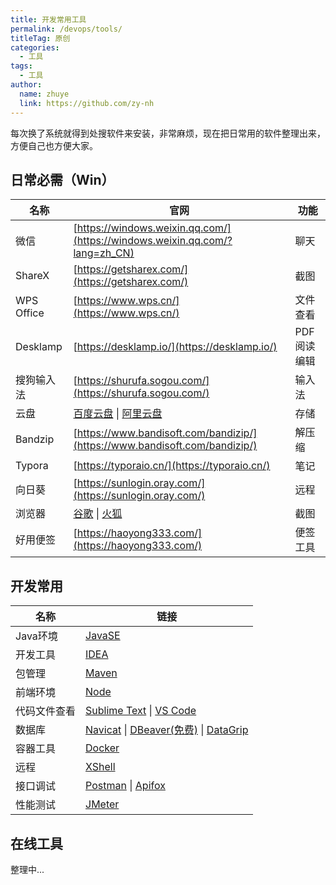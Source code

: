 ```yaml
---
title: 开发常用工具
permalink: /devops/tools/
titleTag: 原创
categories: 
  - 工具
tags: 
  - 工具
author: 
  name: zhuye
  link: https://github.com/zy-nh
---
```



每次换了系统就得到处搜软件来安装，非常麻烦，现在把日常用的软件整理出来，方便自己也方便大家。
<!-- more -->

## 日常必需（Win）
| 名称 | 官网 | 功能 |
|--|--|--|
| 微信 | [https://windows.weixin.qq.com/](https://windows.weixin.qq.com/?lang=zh_CN) | 聊天 |
| ShareX | [https://getsharex.com/](https://getsharex.com/) | 截图 |
| WPS Office | [https://www.wps.cn/](https://www.wps.cn/) | 文件查看 |
| Desklamp | [https://desklamp.io/](https://desklamp.io/) | PDF阅读编辑 |
| 搜狗输入法 | [https://shurufa.sogou.com/](https://shurufa.sogou.com/) | 输入法 |
| 云盘 | [百度云盘](https://pan.baidu.com/download/#win) \|  [阿里云盘](https://www.aliyundrive.com/) | 存储 |
| Bandzip | [https://www.bandisoft.com/bandizip/](https://www.bandisoft.com/bandizip/) | 解压缩 |
| Typora | [https://typoraio.cn/](https://typoraio.cn/) | 笔记 |
| 向日葵| [https://sunlogin.oray.com/](https://sunlogin.oray.com/) | 远程 |
| 浏览器 | [谷歌](https://www.google.cn/intl/en_uk/chrome/) \| [火狐](https://www.firefox.com.cn/) | 截图 |
| 好用便签 | [https://haoyong333.com/](https://haoyong333.com/) | 便签工具 |

## 开发常用
| 名称 | 链接 |
|--|--|
| Java环境 | [JavaSE](https://www.oracle.com/cn/java/technologies/downloads/) |
| 开发工具 | [IDEA](https://www.jetbrains.com/zh-cn/idea/) |
| 包管理 | [Maven](https://maven.apache.org/download.cgi) |
| 前端环境 | [Node](http://nodejs.cn/download/) |
| 代码文件查看 | [Sublime Text](https://www.sublimetext.com/download)  \| [VS Code](https://code.visualstudio.com/) |
| 数据库 | [Navicat](https://navicat.com.cn/) \| [DBeaver(免费)](https://dbeaver.io/download/) \| [DataGrip](https://www.jetbrains.com/zh-cn/datagrip/) |
| 容器工具 | [Docker](https://www.docker.com/) |
| 远程 | [XShell](https://www.xshell.com/zh/xshell/) |
| 接口调试 | [Postman](https://www.postman.com/) \| [Apifox](https://www.apifox.cn/) |
| 性能测试 | [JMeter](http://www.jmeter.com.cn/) |

## 在线工具
整理中...